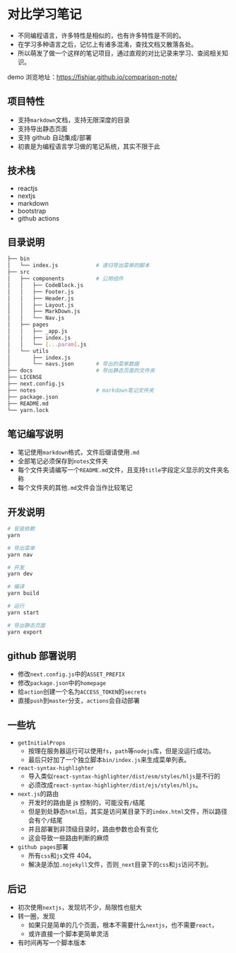 # 对比学习笔记

- 不同编程语言，许多特性是相似的，也有许多特性是不同的。
- 在学习多种语言之后，记忆上有诸多混淆，查找文档又散落各处。
- 所以萌发了做一个这样的笔记项目，通过直观的对比记录来学习、查阅相关知识。

demo 浏览地址：https://fishjar.github.io/comparison-note/

## 项目特性

- 支持`markdown`文档，支持无限深度的目录
- 支持导出静态页面
- 支持 github 自动集成/部署
- 初衷是为编程语言学习做的笔记系统，其实不限于此

## 技术栈

- reactjs
- nextjs
- markdown
- bootstrap
- github actions

## 目录说明

```sh
├── bin
│   └── index.js            # 递归导出菜单的脚本
├── src
│   ├── components          # 公用组件
│   │   ├── CodeBlock.js
│   │   ├── Footer.js
│   │   ├── Header.js
│   │   ├── Layout.js
│   │   ├── MarkDown.js
│   │   └── Nav.js
│   ├── pages
│   │   ├── _app.js
│   │   ├── index.js
│   │   └── [...param].js
│   └── utils
│       ├── index.js
│       └── navs.json       # 导出的菜单数据
├── docs                    # 导出静态页面的文件夹
├── LICENSE
├── next.config.js
├── notes                   # markdown笔记文件夹
├── package.json
├── README.md
└── yarn.lock
```

## 笔记编写说明

- 笔记使用`markdown`格式，文件后缀请使用`.md`
- 全部笔记必须保存到`notes`文件夹
- 每个文件夹请编写一个`README.md`文件，且支持`title`字段定义显示的文件夹名称
- 每个文件夹的其他`.md`文件会当作比较笔记

## 开发说明

```sh
# 安装依赖
yarn

# 导出菜单
yarn nav

# 开发
yarn dev

# 编译
yarn build

# 运行
yarn start

# 导出静态页面
yarn export
```

## github 部署说明

- 修改`next.config.js`中的`ASSET_PREFIX`
- 修改`package.json`中的`homepage`
- 给`action`创建一个名为`ACCESS_TOKEN`的`secrets`
- 直接`push`到`master`分支，`actions`会自动部署

## 一些坑

- `getInitialProps`
  - 按理在服务器运行可以使用`fs`，`path`等`nodejs`库，但是没运行成功。
  - 最后只好加了一个独立脚本`bin/index.js`来生成菜单列表。
- `react-syntax-highlighter`
  - 导入类似`react-syntax-highlighter/dist/esm/styles/hljs`是不行的
  - 必须改成`react-syntax-highlighter/dist/ejs/styles/hljs`。
- `next.js`的路由
  - 开发时的路由是 js 控制的，可能没有`/`结尾
  - 但是到处静态`html`后，其实是访问某目录下的`index.html`文件，所以路径会有个`/`结尾
  - 并且部署到非顶级目录时，路由参数也会有变化
  - 这会导致一些路由判断的麻烦
- `github pages`部署
  - 所有`css`和`js`文件 404。
  - 解决是添加`.nojekyll`文件，否则`_next`目录下的`css`和`js`访问不到。

## 后记

- 初次使用`nextjs`，发现坑不少，局限性也挺大
- 转一圈，发现
  - 如果只是简单的几个页面，根本不需要什么`nextjs`，也不需要`react`，
  - 或许直接一个脚本更简单灵活
- 有时间再写一个脚本版本
